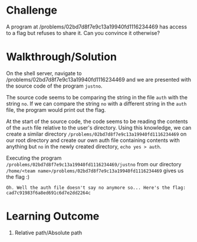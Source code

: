 # Challenge

A program at /problems/02bd7d8f7e9c13a19940fd1116234469 has access to a flag but refuses to share it. Can you convince it otherwise?

# Walkthrough/Solution

On the shell server, navigate to /problems/02bd7d8f7e9c13a19940fd1116234469 and we are presented with the source code of the program `justno`. </br>

The source code seems to be comparing the string in the file `auth` with the string `no`. If we can compare the string `no` with a different string in the `auth` file, the program would print out the flag. </br>

At the start of the source code, the code seems to be reading the contents of the `auth` file relative to the user's directory. Using this knowledge, we can create a similar directory `/problems/02bd7d8f7e9c13a19940fd1116234469` on our root directory and create our own auth file containing contents with anything but `no` in the newly created directory, `echo yes > auth`. </br>

Executing the program `/problems/02bd7d8f7e9c13a19940fd1116234469/justno` from our directory `/home/<team name>/problems/02bd7d8f7e9c13a19940fd1116234469` gives us the flag :) </br>

`Oh. Well the auth file doesn't say no anymore so... Here's the flag: cad7c91983f6a8ed691c6d7e2dd2264c`

# Learning Outcome

1) Relative path/Absolute path

